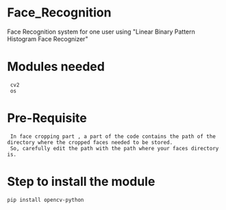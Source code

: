 # Face_Recognition
Face Recognition system for one user using "Linear Binary Pattern Histogram Face Recognizer"
# Modules needed  
     cv2
     os 
# Pre-Requisite
     In face cropping part , a part of the code contains the path of the directory where the cropped faces needed to be stored.
     So, carefully edit the path with the path where your faces directory is.
# Step to install the module
    pip install opencv-python 
      
 
 
 
 
